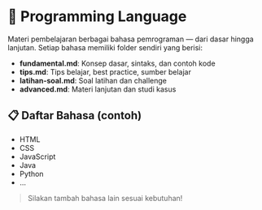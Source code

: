 # 📝 Programming Language

Materi pembelajaran berbagai bahasa pemrograman — dari dasar hingga lanjutan. Setiap bahasa memiliki folder sendiri yang berisi:
- **fundamental.md**: Konsep dasar, sintaks, dan contoh kode
- **tips.md**: Tips belajar, best practice, sumber belajar
- **latihan-soal.md**: Soal latihan dan challenge
- **advanced.md**: Materi lanjutan dan studi kasus

## 📋 Daftar Bahasa (contoh)
- HTML
- CSS
- JavaScript
- Java
- Python
- ...

> Silakan tambah bahasa lain sesuai kebutuhan! 